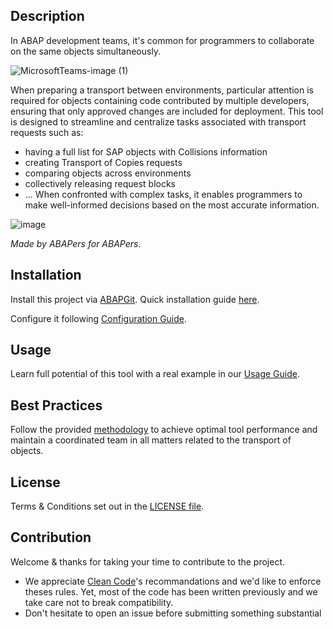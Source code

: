 
## Description
In ABAP development teams, it's common for programmers to collaborate on the same objects simultaneously. 

![MicrosoftTeams-image (1)](https://github.com/Mango-CorpGitHub/TransportManagementTool/assets/158566836/d201d7ea-ea49-483e-b3ad-708273f21192)

When preparing a transport between environments, particular attention is required for objects containing code contributed by multiple developers, ensuring that only approved changes are included for deployment. This tool is designed to streamline and centralize tasks associated with transport requests such as:
- having a full list for SAP objects with Collisions information
- creating Transport of Copies requests
- comparing objects across environments
- collectively releasing request blocks
- ...
  When confronted with complex tasks, it enables programmers to make well-informed decisions based on the most accurate information.

![image](https://github.com/Mango-CorpGitHub/TransportManagementTool/assets/158566836/3e67a7c7-feaf-4c69-847a-dfc4eb8e1263)


*Made by ABAPers for ABAPers*.

## Installation
Install this project via [ABAPGit](https://abapgit.org/). Quick installation guide [ here](INSTALL.md).

Configure it following [Configuration Guide](CONFIGURATION.md). 
  
## Usage
Learn full potential of this tool with a real example in our [Usage Guide](USAGE.md).

## Best Practices
Follow the provided [methodology](METHODOLOGY.md) to achieve optimal tool performance and maintain a coordinated team in all matters related to the transport of objects.

## License
Terms & Conditions set out in the [LICENSE file](LICENSE).

## Contribution
Welcome & thanks for taking your time to contribute to the project.
  * We appreciate [Clean Code](https://github.com/SAP/styleguides/blob/main/clean-abap/CleanABAP.md#avoid-encodings-esp-hungarian-notation-and-prefixes)'s recommandations and we'd like to enforce theses rules. Yet, most of the code has been written previously and we take care not to break compatibility.
  * Don't hesitate to open an issue before submitting something substantial


